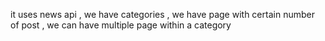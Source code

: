 it uses news api , we have categories  , we have page with certain number of post , we can have multiple page within a category